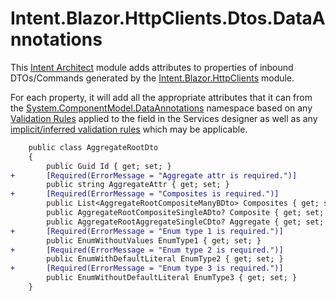 # Intent.Blazor.HttpClients.Dtos.DataAnnotations

This [Intent Architect](https://intentarchitect.com/) module adds attributes to properties of inbound DTOs/Commands generated by the [Intent.Blazor.HttpClients](https://github.com/IntentArchitect/Intent.Modules.NET/blob/development/Modules/Intent.Modules.Blazor.HttpClients/README.md) module.

For each property, it will add all the appropriate attributes that it can from the [System.ComponentModel.DataAnnotations](https://learn.microsoft.com/dotnet/api/system.componentmodel.dataannotations) namespace based on any [Validation Rules](https://github.com/IntentArchitect/Intent.Modules.NET/blob/development/Modules/Intent.Modules.Application.FluentValidation/README.md) applied to the field in the Services designer as well as any [implicit/inferred validation rules](https://github.com/IntentArchitect/Intent.Modules.NET/blob/development/Modules/Intent.Modules.Application.FluentValidation/README.md#implicitinferred-validation-rules) which may be applicable.

```diff
    public class AggregateRootDto
    {
        public Guid Id { get; set; }
+       [Required(ErrorMessage = "Aggregate attr is required.")]
        public string AggregateAttr { get; set; }
+       [Required(ErrorMessage = "Composites is required.")]
        public List<AggregateRootCompositeManyBDto> Composites { get; set; }
        public AggregateRootCompositeSingleADto? Composite { get; set; }
        public AggregateRootAggregateSingleCDto? Aggregate { get; set; }
+       [Required(ErrorMessage = "Enum type 1 is required.")]
        public EnumWithoutValues EnumType1 { get; set; }
+       [Required(ErrorMessage = "Enum type 2 is required.")]
        public EnumWithDefaultLiteral EnumType2 { get; set; }
+       [Required(ErrorMessage = "Enum type 3 is required.")]
        public EnumWithoutDefaultLiteral EnumType3 { get; set; }
    }
```
